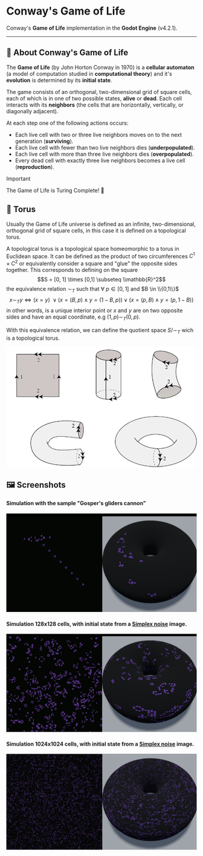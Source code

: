 # Conway's Game of Life

Conway's **Game of Life** implementation in the **Godot Engine** (v4.2.1).

---

## 👾 About Conway's Game of Life
The **Game of Life** (by John Horton Conway in 1970) is a **cellular automaton** (a model of computation studied in **computational theory**) and it's **evolution** is determined by its **initial state**.

The game consists of an orthogonal, two-dimensional grid of square cells, each of which is in one of two possible states, **alive** or **dead**. 
Each cell interacts with its **neighbors** (the cells that are horizontally, vertically, or diagonally adjacent). 

At each step one of the following actions occurs:
  + Each live cell with two or three live neighbors moves on to the next generation (**surviving**).
  + Each live cell with fewer than two live neighbors dies (**underpopulated**).
  + Each live cell with more than three live neighbors dies (**overpopulated**).
  + Every dead cell with exactly three live neighbors becomes a live cell (**reproduction**).

> [!IMPORTANT]
> The Game of Life is Turing Complete! 🤩

## 🍩 Torus
Usually the Game of Life universe is defined as an infinite, two-dimensional, orthogonal grid of square cells, in this case it is defined on a topological torus.

A topological torus is a topological space homeomorphic to a torus in Euclidean space. It can be defined as the product of two circumferences $C^1 \times C^2$
or equivalently consider a square and "glue" the opposite sides together. This corresponds to defining on the square 
$$S = [0, 1] \times [0,1] \subseteq \\mathbb{R}^2$$
the equivalence relation $∼_T$ such that $\forall\ p \in [0,1]$ and $B \in \\{0,1\\}$
$$x ∼_T y \Longleftrightarrow \bigg(x = y\bigg)\ \lor \bigg(x=(B,p) \land y=(1 - B,p) \bigg) \lor \bigg(x=(p,B) \land y=(p,1 - B) \bigg)$$
in other words, is a unique interior point or $x$ and $y$ are on two opposite sides and have an equal coordinate, e.g $(1,p) ∼_T (0,p)$.

With this equivalence relation, we can define the quotient space $S / {∼_T}$ wich is a topological torus.

![screenshot 128 cells](./images/screenshots/torus-construction.png)

## 🖼️ Screenshots
#### Simulation with the sample "Gosper's gliders cannon"
![screenshot 128 cells](./images/screenshots/screenshot-gosper-glider.png)

#### Simulation 128x128 cells, with initial state from a [Simplex noise](https://en.wikipedia.org/wiki/Simplex_noise) image.
![screenshot 128 cells](./images/screenshots/screenshot-128.png)

#### Simulation 1024x1024 cells, with initial state from a [Simplex noise](https://en.wikipedia.org/wiki/Simplex_noise) image.
![screenshot 1024 cells](./images/screenshots/screenshot-1024.png)
